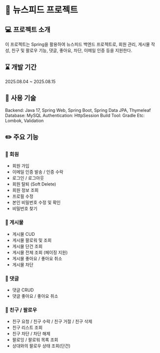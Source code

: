 # 📌 뉴스피드 프로젝트
## 💻 프로젝트 소개
이 프로젝트는 Spring을 활용하여 뉴스피드 백엔드 프로젝트로, 회원 관리, 게시물 작성, 친구 및 팔로우 기능, 댓글, 좋아요, 차단, 이메일 인증 등을 지원한다.

## ⌛ 개발 기간
2025.08.04 ~ 2025.08.15

## 🔧 사용 기술
Backend: Java 17, Spring Web, Spring Boot, Spring Data JPA, Thymeleaf
Database: MySQL
Authentication: HttpSession
Build Tool: Gradle
Etc: Lombok, Validation


## ✏️ 주요 기능
### 👤 회원
- 회원 가입
- 이메일 인증 발송 / 인증 수락
- 로그인 / 로그아웃
- 회원 탈퇴 (Soft Delete)
- 회원 정보 조회
- 프로필 수정
- 본인 비밀번호 수정 및 확인
- 비밀번호 찾기

### 📰 게시물
- 게시물 CUD
- 게시물 팔로워 및 조회 
- 게시물 단건 조회
- 게시물 전체 조회 (페이징 지원)
- 게시물 좋아요 / 좋아요 취소
- 게시물 차단

### 💬 댓글
- 댓글 CRUD
- 댓글 좋아요 / 좋아요 취소

### 👥 친구 / 팔로우
- 친구 요청 / 친구 수락 / 친구 거절 / 친구 삭제
- 친구 리스트 조회
- 친구 차단 / 차단 해제
- 팔로잉 / 팔로워 목록 조회
- 상대와의 팔로우 상태 조회(단건)

